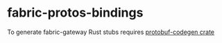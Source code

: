 # fabric-protos-bindings

To generate fabric-gateway Rust stubs requires [protobuf-codegen crate](https://crates.io/crates/protobuf-codegen)
